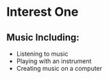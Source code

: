# Interest One
## Music Including:
- Listening to music
- Playing with an instrument
- Creating music on a computer
